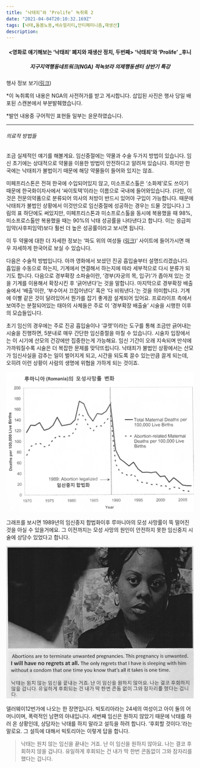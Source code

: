 ```yaml
---
title: ‘낙태죄’와 ‘Prolife’ 녹취록 2
date: "2021-04-04T20:10:32.169Z"
tags: [낙태,돌봄노동,섹슈얼리티,안티페미니즘,재생산]
description: 
---
```


<h4 style="text-align:center"> 

<영화로 얘기해보는 ‘낙태죄’ 폐지와 재생산 정치, 두번째> ‘낙태죄’와 ‘Prolife’ _후니 

</h4>

<h5 style="text-align:center"> 

지구지역행동네트워크(NGA) 적녹보라 의제행동센터 상반기 특강

</h5>

행사 정보 보기(<a href="https://twitter.com/NGASF/status/902433006287175680" targt="_blank">링크</a>)

*이 녹취록의 내용은 NGA의 사전허가를 받고 게시합니다.  삽입된 사진은 행사 당일 배포된 스캔본에서 부분발췌했습니다.

*발언 내용중 구어적인 표현들 일부는 윤문하였습니다.

---

###### 의료적 방법들

조금 실제적인 얘기를 해볼게요. 임신중절에는 약물과 수술 두가지 방법이 있습니다. 임신 초기에는 상대적으로 약물을 이용한 방법이 안전하다고 알려져 있습니다. 하지만 한국에는 낙태죄가 불법이기 때문에 해당 약물들이 들어와 있지는 않죠.

미페프리스톤은 전혀 한국에 수입되어있지 않고, 미소프로스톨은 ‘소화제’로도 쓰이기 때문에 한국화이자사에서 ‘싸이토텍’이라는 이름으로 국내에 들어와있습니다. (다만, 이것은 전문의약품으로 분류되어 의사의 처방이 반드시 있어야 구입이 가능합니다. 때문에 낙태죄가 불법인 상황에서 이것만으로 임신중절에 성공하는 경우는 드물 것입니다.) 그림의 표 하단에도 써있지만, 미페프리스톤과 미소프로스톨을 동시에 복용했을 때 98%, 미소프로스톨만 복용했을 때는 90%의 낙태 성공률을 나타낸다고 합니다. 이는 응급피임약(사후피임약)보다 훨씬 더 높은 성공률이라고 보시면 됩니다.

이 두 약물에 대한 더 자세한 정보는 ‘파도 위의 여성들 (<a href="http://www.womenonweb.org">링크</a>)’ 사이트에 들어가시면 매우 자세하게 한국어로 보실 수 있습니다.

다음은 수술적 방법입니다. 아까 영화에서 보셨던 진공 흡입술부터 설명드리겠습니다. 흡입을 수동으로 하는지, 기계에서 연결해서 하는지에 따라 세부적으로 다시 분류가 되기도 합니다. 다음으로 경부확장 소파술이란, ‘경부(자궁의 목, 입구)’가 좁아져 있는 것을 기계를 이용해서 확장시킨 후 ‘긁어낸다’는 것을 말합니다. 마지막으로 경부확장 배출술에서 ‘배출’이란, ‘부수어서 끄집어낸다’ 혹은 ‘다 비워낸다.’는 것을 의미합니다. 기계에 이빨 같은 것이 달려있어서 뭔가를 잡기 좋게끔 설계되어 있어요. 프로라이프 측에서 보여주는 분절되어있는 태아의 사체들은 주로 이 ‘경부확장 배출술’ 시술을 시행한 이후의 모습들입니다.

초기 임신의 경우에는 주로 진공 흡입술이나 ‘큐렛’이라는 도구를 통해 조금만 긁어내는 시술을 진행하면, 5분내로 매우 간단한 임신중절을 마칠 수 있습니다. 시술자 입장에서는 이 시기에 산모의 건강에만 집중한는게 가능해요. 임신 기간이 오래 지속되며 만삭에 가까워질수록 시술은 더 복잡한 문제를 맞닥뜨립니다. 낙태죄가 불법인 상황에서는 산모가 임신사실을 감추는 일이 벌어지게 되고, 시간을 되도록 끌수 있는만큼 끌게 되는데, 오히려 이런 상황이 사람의 생명에 위협을 가하게 되는 것이죠.

![Scan_Pic00061](./Scan_Pic00061.jpg)

그래프를 보시면 1989년의 임신중지 합법화이후 루마니아의 모성 사망률이 뚝 떨어진 것을 아실 수 있을거에요. 그 이전까지는 모성 사망의 원인이 안전하지 못한 임신중지 시술에 상당수 있었다고 합니다.

![Scan_Pic00081](./Scan_Pic00081.jpg)

델러웨이12번가에 나오는 한 장면입니다. 빅토리아라는 24세의 여성이고 아이 둘의 어머니이며, 폭력적인 남편의 아내입니다. 세번째 임신은 원하지 않았기 때문에 낙태를 하러 온 상황인데, 상담자는 낙태를 하지 말라고 설득을 하려 합니다. ‘후회할 것이다.’라는 말로요. 그 설득에 대해서 빅토리아는 이렇게 답을 합니다.

> 낙태는 원치 않는 임신을 끝내는 거죠. 난 이 임신을 원하지 않아요. 나는 결코 후회하지 않을 겁니다. 유일하게 후회되는 건 내가 딱 한번 콘돔없이 그와 잠자리를 했다는 겁니다.





